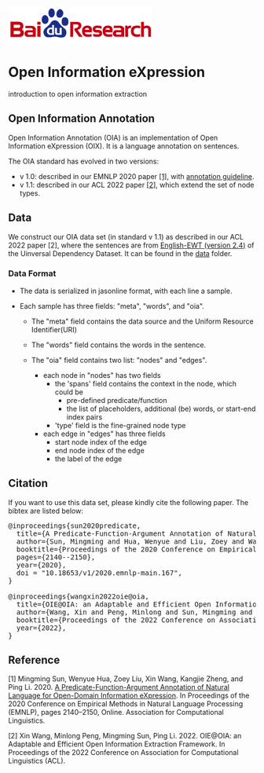 ![Baidu Logo](resource/baidu-research-logo-small.png)

# Open Information eXpression 

introduction to open information extraction 

## Open Information Annotation

Open Information Annotation (OIA) is an implementation of Open Information eXpression (OIX). It is a language annotation on sentences. 

The OIA standard has evolved in two versions: 

* v 1.0: described in our EMNLP 2020 paper [\[1\]](#reference), with [annotation guideline](doc/annotation_guideline.pdf).
* v 1.1: described in our ACL 2022 paper [\[2\]](#reference), which extend the set of node types.  


## Data 

We construct our OIA data set (in standard v 1.1) as described in our ACL 2022 paper [2], where the sentences are from [English-EWT (version 2.4)](https://lindat.mff.cuni.cz/repository/xmlui/handle/11234/1-2988) of the Uinversal Dependency Dataset. It can be found in the [data](data) folder. 

### Data Format

* The data  is serialized in jasonline format, with each line a sample. 

* Each sample has three fields: "meta", "words", and "oia".

    * The "meta" field contains the data source and the Uniform Resource Identifier(URI)

    * The "words" field contains the words in the sentence.

    * The "oia" field contains two list: "nodes" and "edges".
        - each node in "nodes" has two fields
            - the 'spans' field contains the context in the node, which could be
                - pre-defined predicate/function
                - the list of placeholders, additional (be) words, or start-end index pairs
            - 'type' field is the fine-grained node type
        - each edge in "edges" has three fields
            - start node index of the edge
            - end node index of the edge
            - the label of the edge


## Citation

If you want to use this data set, please kindly cite the following paper. The bibtex are listed below:
<pre>
@inproceedings{sun2020predicate,
  title={A Predicate-Function-Argument Annotation of Natural Language for Open-Domain Information eXpression},
  author={Sun, Mingming and Hua, Wenyue and Liu, Zoey and Wang, Xin and Zheng, Kangjie and Li, Ping},
  booktitle={Proceedings of the 2020 Conference on Empirical Methods in Natural Language Processing (EMNLP)},
  pages={2140--2150},
  year={2020},
  doi = "10.18653/v1/2020.emnlp-main.167",
}

@inproceedings{wangxin2022oie@oia,
  title={OIE@OIA: an Adaptable and Efficient Open Information Extraction Framework},
  author={Wang, Xin and Peng, Minlong and Sun, Mingming and Li, Ping},
  booktitle={Proceedings of the 2022 Conference on Association for Computational Linguistics (ACL)},
  year={2022},
}
</pre>

## Reference 

\[1\] Mingming Sun, Wenyue Hua, Zoey Liu, Xin Wang, Kangjie Zheng, and Ping Li. 2020. [A Predicate-Function-Argument Annotation of Natural Language for Open-Domain Information eXpression](https://aclanthology.org/2020.emnlp-main.167/). In Proceedings of the 2020 Conference on Empirical Methods in Natural Language Processing (EMNLP), pages 2140–2150, Online. Association for Computational Linguistics.

\[2\] Xin Wang, Minlong Peng, Mingming Sun, Ping Li. 2022. OIE@OIA: an Adaptable and Efficient Open Information Extraction Framework. In Proceedings of the 2022 Conference on Association for Computational Linguistics (ACL).

